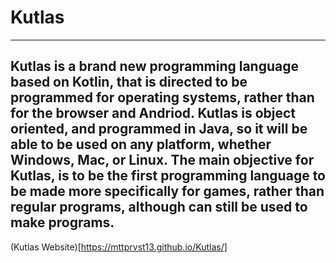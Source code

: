 # Kutlas
---
Kutlas is a brand new programming language based on Kotlin, that is directed to be programmed for operating systems, rather than for the browser and Andriod. Kutlas is object oriented, and programmed in Java, so it will be able to be used on any platform, whether Windows, Mac, or Linux. The main objective for Kutlas, is to be the first programming language to be made more specifically for games, rather than regular programs, although can still be used to make programs.
---
(Kutlas Website)[https://mttprvst13.github.io/Kutlas/]
